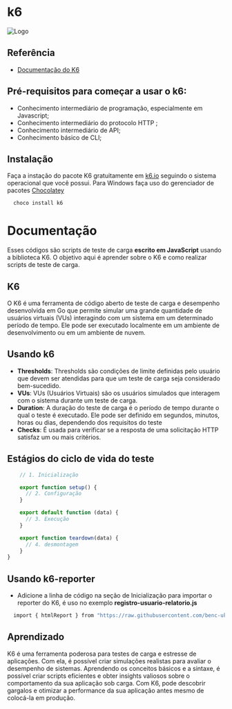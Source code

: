 
# k6




![Logo](https://images.g2crowd.com/uploads/product/image/social_landscape/social_landscape_9fcecb565c7303e367747d46e315effe/k6.png)


## Referência

 - [Documentação do K6](https://k6.io/docs/)

 ## Pré-requisitos para começar a usar o k6:

 - Conhecimento intermediário de programação, especialmente em Javascript;
 - Conhecimento intermediário do protocolo HTTP ;
 - Conhecimento intermediário de API;
 - Conhecimento básico de CLI;


## Instalação

Faça a instação do pacote K6 gratuitamente em [k6.io](https://k6.io/docs/get-started/installation/) seguindo o sistema operacional que você possui. Para Windows faça uso do gerenciador de pacotes [ Chocolatey ](https://chocolatey.org/)

```bash
  choco install k6

```
    
# Documentação

Esses códigos são scripts de teste de carga **escrito em JavaScript** usando a biblioteca K6. O objetivo aqui é aprender sobre o K6 e como realizar scripts de teste de carga.
## K6

O K6 é uma ferramenta de código aberto de teste de carga e desempenho desenvolvida em Go que permite simular uma grande quantidade de usuários virtuais (VUs) interagindo com um sistema em um determinado período de tempo. Ele pode ser executado localmente em um ambiente de desenvolvimento ou em um ambiente de nuvem.
## Usando k6

- **Thresholds**: Thresholds são condições de limite definidas pelo usuário que devem ser atendidas para que um teste de carga seja considerado bem-sucedido. 
- **VUs**: VUs (Usuários Virtuais) são os usuários simulados que interagem com o sistema durante um teste de carga.
- **Duration**: A duração do teste de carga é o período de tempo durante o qual o teste é executado. Ele pode ser definido em segundos, minutos, horas ou dias, dependendo dos requisitos do teste
- **Checks**: É usada para verificar se a resposta de uma solicitação HTTP satisfaz um ou mais critérios.

## Estágios do ciclo de vida do teste

```javascript
	// 1. Inicialização

	export function setup() {
	  // 2. Configuração
	}

	export default function (data) {
	  // 3. Execução
	}

	export function teardown(data) {
	  // 4. desmontagem
	}
}
```

## Usando k6-reporter
- Adicione a linha de código na seção de Inicialização para importar o reporter do K6, é uso no exemplo **registro-usuario-relatorio.js**

```bash
  import { htmlReport } from "https://raw.githubusercontent.com/benc-uk/k6-reporter/main/dist/bundle.js";

```



## Aprendizado

K6 é uma ferramenta poderosa para testes de carga e estresse de aplicações. Com ela, é possível criar simulações realistas para avaliar o desempenho de sistemas. Aprendendo os conceitos básicos e a sintaxe, é possível criar scripts eficientes e obter insights valiosos sobre o comportamento da sua aplicação sob carga. Com K6, pode descobrir gargalos e otimizar a performance da sua aplicação antes mesmo de colocá-la em produção.
